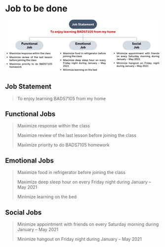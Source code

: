 # Job to be done

![](https://github.com/ntc-namwong/BADS7105/blob/main/Homework%2002/Picture%202-1%20Job%20to%20be%20done.png)

## Job Statement
> To enjoy learning BADS7105 from my home

## Functional Jobs
> Maximize response within the class
> 
> Maximize review of the last lesson before joining the class
> 
> Maximize priority to do BADS7105 homework

## Emotional Jobs
> Maximize food in refrigerator before joining the class
> 
> Maximize deep sleep hour on every Friday night during January – May 2021
> 
> Minimize learning on the bed

## Social Jobs
> Minimize appointment with friends on every Saturday morning during January – May 2021
> 
> Minimize hangout on Friday night during January – May 2021
